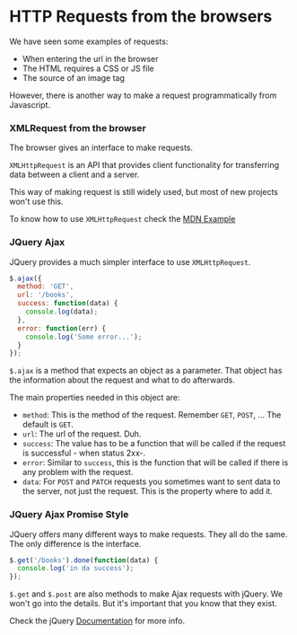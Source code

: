 # HTTP Requests from the browsers

We have seen some examples of requests:

- When entering the url in the browser
- The HTML requires a CSS or JS file
- The source of an image tag

However, there is another way to make a request programmatically from Javascript.

### XMLRequest from the browser

The browser gives an interface to make requests.

`XMLHttpRequest` is an API that provides client functionality for transferring data between a client and a server.

This way of making request is still widely used, but most of new projects won't use this.

To know how to use `XMLHttpRequest` check the [MDN Example](https://developer.mozilla.org/en-US/docs/Web/API/XMLHttpRequest/Using_XMLHttpRequest)

### JQuery Ajax

JQuery provides a much simpler interface to use `XMLHttpRequest`.

```Javascript
$.ajax({
  method: 'GET',
  url: '/books',
  success: function(data) {
    console.log(data);
  },
  error: function(err) {
    console.log('Some error...');
  }
});
```

`$.ajax` is a method that expects an object as a parameter. That object has the information about the request and what to do afterwards.

The main properties needed in this object are:

- `method`: This is the method of the request. Remember `GET`, `POST`, ... The default is `GET`.
- `url`: The url of the request. Duh.
- `success`: The value has to be a function that will be called if the request is successful - when status 2xx-.
- `error`: Similar to `success`, this is the function that will be called if there is any problem with the request.
- `data`: For `POST` and `PATCH` requests you sometimes want to sent data to the server, not just the request. This is the property where to add it.

### JQuery Ajax Promise Style

JQuery offers many different ways to make requests. They all do the same. The only difference is the interface.

```Javascript
$.get('/books').done(function(data) {
  console.log('in da success');
});
```

`$.get` and `$.post` are also methods to make Ajax requests with jQuery. We won't go into the details. But it's important that you know that they exist.

Check the jQuery [Documentation](https://api.jquery.com/category/ajax/) for more info.
